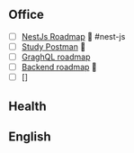 ## Office
- [ ] [NestJs Roadmap](https://dev.to/tak089/nestjs-roadmap-for-2025-5jj) 🔼  #nest-js
- [ ] [Study Postman](https://academy.postman.com/page/self-study-learning) 🔽 
- [ ] [GraghQL roadmap](https://roadmap.sh/graphql)
- [ ] [Backend roadmap](https://roadmap.sh/backend) 🔼 
- [ ] []
## Health

## English


